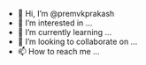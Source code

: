 - 👋 Hi, I’m @premvkprakash
- 👀 I’m interested in ...
- 🌱 I’m currently learning ...
- 💞️ I’m looking to collaborate on ...
- 📫 How to reach me ...

<!---
premvkprakash/premvkprakash is a ✨ special ✨ repository because its `README.md` (this file) appears on your GitHub profile.
You can click the Preview link to take a look at your changes.
--->
